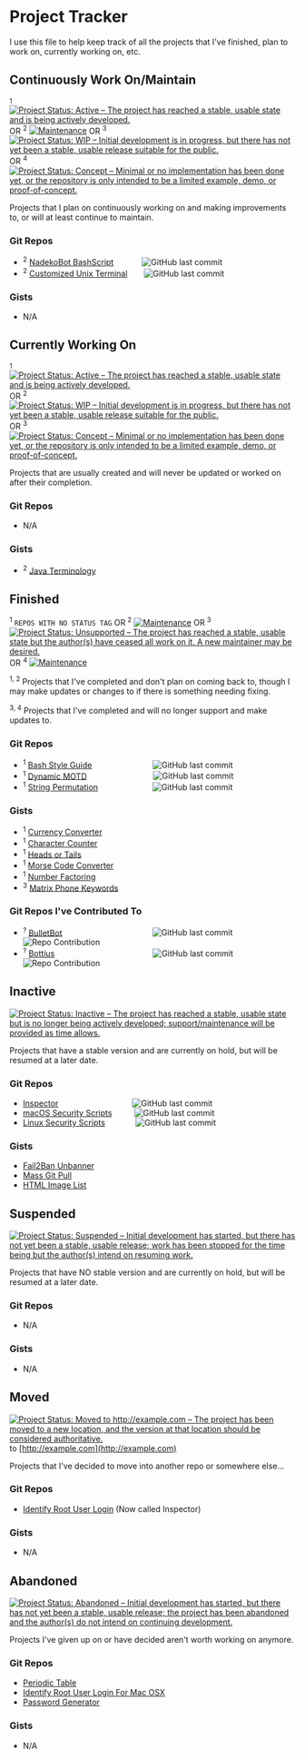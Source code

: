 # Project Tracker

I use this file to help keep track of all the projects that I've finished, plan to work on, currently working on, etc.

## Continuously Work On/Maintain

<sup>1</sup> [![Project Status: Active – The project has reached a stable, usable state and is being actively developed.](https://www.repostatus.org/badges/latest/active.svg)](https://www.repostatus.org/#active)
OR
<sup>2</sup> [![Maintenance](https://img.shields.io/badge/maintained-yes-brightgreen)](https://img.shields.io/badge/maintained-yes-brightgreen)
OR
<sup>3</sup> [![Project Status: WIP – Initial development is in progress, but there has not yet been a stable, usable release suitable for the public.](https://www.repostatus.org/badges/latest/wip.svg)](https://www.repostatus.org/#wip)
OR
<sup>4</sup> [![Project Status: Concept – Minimal or no implementation has been done yet, or the repository is only intended to be a limited example, demo, or proof-of-concept.](https://www.repostatus.org/badges/latest/concept.svg)](https://www.repostatus.org/#concept)

Projects that I plan on continuously working on and making improvements to, or will at least continue to maintain.

### Git Repos

- <sup>2</sup> [NadekoBot BashScript](https://github.com/StrangeRanger/NadekoBot-BashScript) &emsp;&nbsp;&emsp;&emsp;![GitHub last commit](https://img.shields.io/github/last-commit/StrangeRanger/NadekoBot-BashScript?style=social)
- <sup>2</sup> [Customized Unix Terminal](https://github.com/StrangeRanger/customized-unix-terminal) &ensp;&emsp; ![GitHub last commit](https://img.shields.io/github/last-commit/StrangeRanger/customized-unix-terminal?style=social)

### Gists

- N/A

## Currently Working On

<sup>1</sup> [![Project Status: Active – The project has reached a stable, usable state and is being actively developed.](https://www.repostatus.org/badges/latest/active.svg)](https://www.repostatus.org/#active)
OR
<sup>2</sup> [![Project Status: WIP – Initial development is in progress, but there has not yet been a stable, usable release suitable for the public.](https://www.repostatus.org/badges/latest/wip.svg)](https://www.repostatus.org/#wip)
OR
<sup>3</sup> [![Project Status: Concept – Minimal or no implementation has been done yet, or the repository is only intended to be a limited example, demo, or proof-of-concept.](https://www.repostatus.org/badges/latest/concept.svg)](https://www.repostatus.org/#concept)

Projects that are usually created and will never be updated or worked on after their completion.

### Git Repos

- N/A

### Gists

- <sup>2</sup> [Java Terminology](https://gist.github.com/StrangeRanger/6479f3ace86c07e97d57ab7e825d2903)

## Finished

<sup>1</sup> `REPOS WITH NO STATUS TAG`
OR 
<sup>2</sup> [![Maintenance](https://img.shields.io/badge/maintained-stale%20(as%20of%20xxxx)-inactive)](https://img.shields.io/badge/maintained-stale%20(as%20of%20xxxx)-inactive)
OR
<sup>3</sup> [![Project Status: Unsupported – The project has reached a stable, usable state but the author(s) have ceased all work on it. A new maintainer may be desired.](https://www.repostatus.org/badges/latest/unsupported.svg)](https://www.repostatus.org/#unsupported)
OR 
<sup>4</sup> [![Maintenance](https://img.shields.io/badge/maintained-no!%20(as%20of%20xxxx)-critical)](https://img.shields.io/badge/maintained-no!%20(as%20of%20xxxx)-critical)

<sup>1, 2</sup> Projects that I've completed and don't plan on coming back to, though I may make updates or changes to if there is something needing fixing.

<sup>3, 4</sup> Projects that I've completed and will no longer support and make updates to.


### Git Repos

- <sup>1</sup> [Bash Style Guide](https://github.com/StrangeRanger/bash-style-guide) &emsp;&emsp;&emsp;&emsp;&ensp; &nbsp;&emsp;&emsp; ![GitHub last commit](https://img.shields.io/github/last-commit/StrangeRanger/bash-style-guide?style=social)
- <sup>1</sup> [Dynamic MOTD](https://github.com/StrangeRanger/dynamic-motd) &emsp;&emsp; &emsp;&emsp;&emsp;&ensp;&emsp;&emsp; ![GitHub last commit](https://img.shields.io/github/last-commit/StrangeRanger/dynamic-motd?style=social)
- <sup>1</sup> [String Permutation](https://github.com/StrangeRanger/string-permutation) &emsp;&emsp;&emsp;&emsp;&nbsp;&emsp;&emsp; ![GitHub last commit](https://img.shields.io/github/last-commit/StrangeRanger/string-permutation?style=social)

### Gists

- <sup>1</sup> [Currency Converter](https://gist.github.com/StrangeRanger/a8200e94a9a7f6ee4faf638b6061d656) 
- <sup>1</sup> [Character Counter](https://gist.github.com/StrangeRanger/3e2f41e837ef1586f042463d64cefaf6)
- <sup>1</sup> [Heads or Tails](https://gist.github.com/StrangeRanger/4e0523b964dbe22990282b413fcd7f6a)
- <sup>1</sup> [Morse Code Converter](https://gist.github.com/StrangeRanger/4898b4882e9fece91cf9149874f5a6bb)
- <sup>1</sup> [Number Factoring](https://gist.github.com/StrangeRanger/4f1e22b9e081b50519a40b15644c5297)
- <sup>3</sup> [Matrix Phone Keywords](https://gist.github.com/StrangeRanger/0fd7ac973ad6867a48485294469db7a1)

### Git Repos I've Contributed To

- <sup>?</sup> [BulletBot](https://github.com/CodeBullet-Community/BulletBot) &emsp;&emsp; &emsp;&emsp;&emsp;&ensp;&emsp;&emsp;&emsp;&emsp;&emsp; ![GitHub last commit](https://img.shields.io/github/last-commit/CodeBullet-Community/BulletBot?style=social) &emsp; ![Repo Contribution](https://img.shields.io/badge/Contribution-Installer%20Scripts-blue?style=social)
- <sup>?</sup> [Bottius](https://github.com/Montori/Bottius) &emsp;&emsp;&emsp;&emsp;&emsp;&ensp;&emsp;&emsp;&emsp;&emsp;&emsp;&emsp;&nbsp; ![GitHub last commit](https://img.shields.io/github/last-commit/Montori/Bottius?style=social) &emsp; ![Repo Contribution](https://img.shields.io/badge/Contribution-Installer%20Scripts-blue?style=social)

## Inactive

[![Project Status: Inactive – The project has reached a stable, usable state but is no longer being actively developed; support/maintenance will be provided as time allows.](https://www.repostatus.org/badges/latest/inactive.svg)](https://www.repostatus.org/#inactive)

Projects that have a stable version and are currently on hold, but will be resumed at a later date.

### Git Repos

- [Inspector](https://github.com/StrangeRanger/inspector) &emsp;&emsp;&emsp;&emsp;&emsp;&emsp;&emsp;&emsp;&emsp;![GitHub last commit](https://img.shields.io/github/last-commit/StrangeRanger/inspector?style=social)
- [macOS Security Scripts](https://github.com/StrangeRanger/macos-security-scripts) &ensp;&emsp;&emsp;![GitHub last commit](https://img.shields.io/github/last-commit/StrangeRanger/macos-security-scripts?style=social)
- [Linux Security Scripts](https://github.com/StrangeRanger/linux-security-scripts) &emsp;&nbsp;&emsp;&emsp; ![GitHub last commit](https://img.shields.io/github/last-commit/StrangeRanger/linux-security-scripts?style=social)

### Gists

- [Fail2Ban Unbanner](https://gist.github.com/StrangeRanger/f5546249ed01d25d5244b5a1e92d8bfa)
- [Mass Git Pull](https://gist.github.com/StrangeRanger/63606bf7d61fcd78a97f2832d7c399b1)
- [HTML Image List](https://gist.github.com/StrangeRanger/3c62298c35672d76a27d94e3023a323d)

## Suspended

[![Project Status: Suspended – Initial development has started, but there has not yet been a stable, usable release; work has been stopped for the time being but the author(s) intend on resuming work.](https://www.repostatus.org/badges/latest/suspended.svg)](https://www.repostatus.org/#suspended)

Projects that have NO stable version and are currently on hold, but will be resumed at a later date.

### Git Repos

- N/A

### Gists

- N/A

## Moved  

[![Project Status: Moved to http://example.com – The project has been moved to a new location, and the version at that location should be considered authoritative.](https://www.repostatus.org/badges/latest/moved.svg)](https://www.repostatus.org/#moved) to [http://example.com](http://example.com)

Projects that I've decided to move into another repo or somewhere else...

### Git Repos

- [Identify Root User Login](https://github.com/StrangeRanger/identify-root-user-logins) (Now called Inspector)

### Gists

- N/A

## Abandoned

[![Project Status: Abandoned – Initial development has started, but there has not yet been a stable, usable release; the project has been abandoned and the author(s) do not intend on continuing development.](https://www.repostatus.org/badges/latest/abandoned.svg)](https://www.repostatus.org/#abandoned)

Projects I've given up on or have decided aren't worth working on anymore.

### Git Repos

- [Periodic Table](https://github.com/StrangeRanger/periodic-table)
- [Identify Root User Login For Mac OSX](https://github.com/StrangeRanger/identify-root-user-logins-mac-os-x)
- [Password Generator](https://github.com/StrangeRanger/password-generators)

### Gists

- N/A